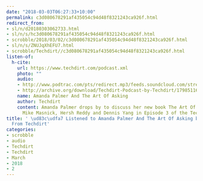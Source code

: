 ```yaml
---
date: "2018-03-03T06:27:33+10:00"
permalink: c3d080678291af435054c94d48f8321243ca926f.html
redirect_from:
- sl/n/d20180303062733.html
- sl/n/s/hc3d080678291af435054c94d48f8321243ca926f.html
- scrobble/2018/03/02/c3d080678291af435054c94d48f8321243ca926f.html
- sl/n/s/ZNUJqXhEFU7.html
- scrobble/Techdirt//c3d080678291af435054c94d48f8321243ca926f.html
listen-of:
  h-cite:
    url: https://www.techdirt.com/podcast.xml
    photo: ""
    audio:
    - http://www.podtrac.com/pts/redirect.mp3/feeds.soundcloud.com/stream/179851165-techdirt-amanda-palmer-and-the-art-of-asking.mp3
    - http://archive.org/download/Techdirt-Podcast-by-Techdirt/179851165-techdirt-amanda-palmer-and-the-art-of-asking.mp3
    name: Amanda Palmer And The Art Of Asking
    author: Techdirt
    content: Amanda Palmer drops by to discuss her new book The Art Of Asking with
      Mike Masnick, Hersh Reddy and Dennis Yang in Episode 3 of the Techdirt Podcast.
title: ' \ud83c\udfa7 Listened to Amanda Palmer And The Art Of Asking by Techdirt
  From Techdirt'
categories:
- scrobble
- audio
- Techdirt
- Techdirt
- March
- 2018
- 2
---
```

